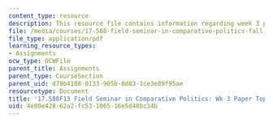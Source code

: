 ```yaml
---
content_type: resource
description: This resource file contains information regarding week 3 paper topics.
file: /media/courses/17-588-field-seminar-in-comparative-politics-fall-2013/4e80e42862a2fc53106516e5d48bc34b_MIT17_588F13_Week3Paper.pdf
file_type: application/pdf
learning_resource_types:
- Assignments
ocw_type: OCWFile
parent_title: Assignments
parent_type: CourseSection
parent_uid: d79b4108-0133-905b-8d83-1ce3e89f95ae
resourcetype: Document
title: '17.588F13 Field Seminar in Comparative Politics: Wk 3 Paper Topics'
uid: 4e80e428-62a2-fc53-1065-16e5d48bc34b
---
```

